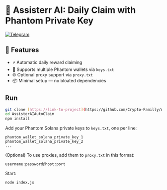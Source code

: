 # 🧠 Assisterr AI: Daily Claim with Phantom Private Key
[![Telegram](https://img.shields.io/badge/Telegram-2CA5E0?style=for-the-badge&logo=telegram&logoColor=white)](https://t.me/CryptoFamilyHub)

## 🚀 Features
- ⚡ Automatic daily reward claiming
- 🔐 Supports multiple Phantom wallets via `keys.txt`
- 🌐 Optional proxy support via `proxy.txt`
- 📦 Minimal setup — no bloated dependencies

## Run

```bash
git clone [https://link-to-project](https://github.com/Crypto-Familly/AssisterAIAutoClaim)
cd AssisterAIAutoClaim
npm install
```

Add your Phantom Solana private keys to `keys.txt`, one per line:

```
phantom_wallet_solana_private_key_1
phantom_wallet_solana_private_key_2
...
```

(Optional) To use proxies, add them to `proxy.txt` in this format:

```
username:password@host:port
```

Start:

```bash
node index.js
```
